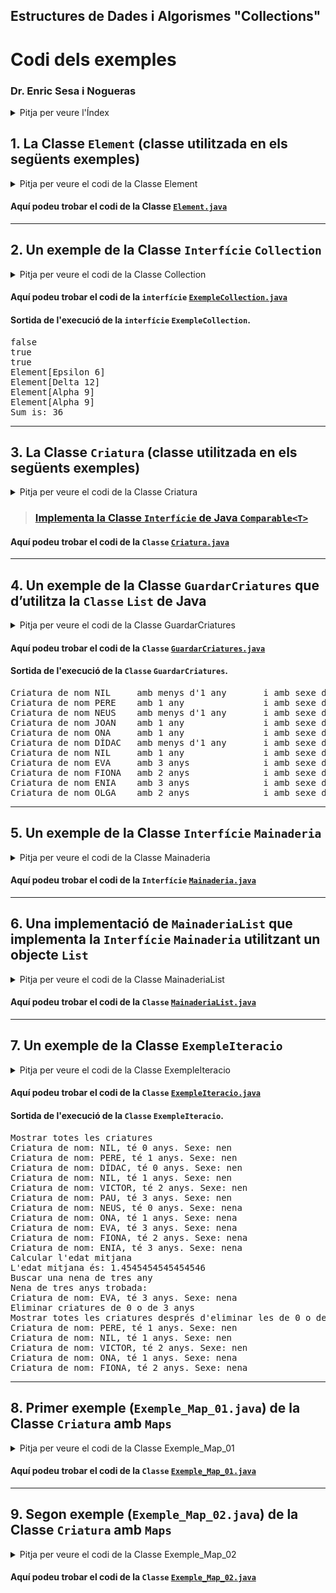 ## Estructures de Dades i Algorismes "Collections"

# Codi dels exemples

### Dr. Enric Sesa i Nogueras

<details><summary>Pitja per veure l'Índex</summary>

> ## Índex
> 
> **1.** [Implementació de la **Classe** **`Element`**](#1-la-classe-element-classe-utilitzada-en-els-següents-exemples)
> 
> **2.** [Exemple de la **Classe** **`Interfície`** **`Collection`**](#2-un-exemple-de-la-classe-interfície-collection)
> 
> **3.** [Implementació de la **Classe** **`Criatura`**](#3-la-classe-criatura-classe-utilitzada-en-els-següents-exemples)
> 
> **4.** [Exemple de la **Classe** **`GuardarCriatures`**](#4-un-exemple-de-la-classe-guardarcriatures-que-dutilitza-la-classe-list-de-java)
>
> **5.** [Exemple de la **Classe** **`Interfície`** **`Mainaderia`**](#5-un-exemple-de-la-classe-interfície-mainaderia)
>
> **6.** [Implementació de **`MainaderiaList`**](#6-una-implementació-de-mainaderialist-que-implementa-la-interfície-mainaderia-utilitzant-un-objecte-list)
>
> **7.** [Exemple de la **Classe** **`ExempleIteracio`**](#7-un-exemple-de-la-classe-exempleiteracio)
>
>
> **8.** [Primer exemple de la **Classe** **`Criatura`** amb **`Maps`**](#8-primer-exemple-exemple_map_01java-de-la-classe-criatura-amb-maps)
>
>
> **9.** [Segon exemple de la **Classe** **`Criatura`** amb **`Maps`**](#9-segon-exemple-exemple_map_02java-de-la-classe-criatura-amb-maps)
>
> <hr>
>
</details>


## **1.** La **Classe `Element`** (classe utilitzada en els següents exemples)

<details><summary>Pitja per veure el codi de la Classe Element</summary>

```java
public class Element {
    // Atributs
    private String nom;
    private int valor;
    
    // Constructor
    public Element (String nomRebut, int valorRebut) {
        this.nom = nomRebut;
        this.valor = valorRebut;
    }
    
    // Setters & Getters
    public String getNom() {
        return this.nom;
    }

    public int getValor() {
        return this.valor;
    }
    
    public void setValor(int nouValor) {
        this.valor = nouValor;
    }
    
    // equality (overriding of superclass equals)
    public boolean equals(Object objecte) {
        Element unAltreObjecte;
        try {
            unAltreObjecte = (Element) objecte;
            return this.nom.equals(unAltreObjecte.nom);
        } catch(Exception e) {
            return false;
        }
    }

    // toString (overriding of superclass toString)
    public String toString () {
        return "Element[" + nom + " " + valor + "]";
    }

    // hashCode (overriding of superclass hashCode)
    public int hashCode() {
            return this.nom.hashCode();
    }
}
```
<hr>
</details>

#### Aquí podeu trobar el codi de la **Classe** [**`Element.java`**](./files/Element.java)

<hr>

## **2.** Un exemple de la **Classe** **`Interfície`** **`Collection`**

<details><summary>Pitja per veure el codi de la Classe Collection</summary>

```java
import java.util.ArrayList;
import java.util.Collection;
import java.util.LinkedList;
import java.util.Vector;

public class ExempleCollection {
    public static void main (String [] args) {
        Collection total, subOne, subTwo;

        Element [] some = {
                new Element ("Epsilon", 6),
                new Element ("Delta", 20),
                new Element ("Alpha", 12)
        };
    // ArrayList, LinkedList and Vector
    // are classes that implement Collection
        total = new ArrayList();
        subOne = new LinkedList();
        subTwo = new Vector();
    // Use add to add elements one by one
        subOne.add(new Element("Alpha", 4));
        subOne.add(new Element("Beta", 3));
        subOne.add(new Element("Gamma", 8));
        subOne.add(new Element("Delta", 3));
        subOne.add(new Element("Alpha", 5));
    // use add to add elements one by one
        for (int i=0; i<some.length; i++) {
            subTwo.add(some[i]);
        }

    // use addAll to add elements all at once
        total.addAll(subOne);
        total.addAll(subTwo);

    // contains and containsAll are based on equals
        System.out.println(subOne.contains(some[0]));
        System.out.println(subOne.contains(some[1]));
        System.out.println(subOne.contains(some[2]));
    
    // remove and removeAll are based on equals
        subOne.remove(some[1]);
        total.removeAll(subTwo);
    
    // toArray provides the contents in an array
        Object [] contents = total.toArray();
        for (int i=0; i<contents.length; i++) {
            System.out.println(contents[i]);
        }

    // Remember: REFERENCES EVERYWHERE
        some[1].setValor(12);
        some[2].setValor(some[0].getValor()+3);
    
    // Remember: REFERENCES EVERYWHERE
        subTwo.add(some[2]);
        contents = subTwo.toArray();
        int sum = 0;
        for (int i = 0; i < contents.length; i++) {
            System.out.println(contents[i]);
            sum += ((Element)contents[i]).getValor();
        }
        System.out.println("Sum is: "+sum);
    }
}
```
</details>

#### Aquí podeu trobar el codi de la **`interfície`** [**`ExempleCollection.java`**](./files/ExempleCollection.java)

#### Sortida de l'execució de la **`interfície`** **`ExempleCollection`**. 

<pre>
false
true
true
Element[Epsilon 6]
Element[Delta 12]
Element[Alpha 9]
Element[Alpha 9]
Sum is: 36
</pre>

<hr>

## **3.** La **Classe** **`Criatura`** (classe utilitzada en els següents exemples)

<details><summary>Pitja per veure el codi de la Classe Criatura</summary>

```java
public class Criatura implements Comparable {
// Constants
    public static final int NEN = 10;
    public static final int NENA = 20;

    public static final int MIN_EDAT = 0;
    public static final int MAX_EDAT = 3;

    // Atributs
    private String nom;
    private int edat;
    private int sexe;

    // Constructors
    public Criatura(String nom, int edat, int sexe) {
        if (edat < MIN_EDAT || edat > MAX_EDAT)
            throw new IllegalArgumentException("edat no vàlida: " + edat);
        if (sexe != NEN && sexe != NENA)
            throw new IllegalArgumentException("sexe no vàlid: " + sexe);
        this.nom = nom;
        this.edat = edat;
        this.sexe = sexe;
    }

    // Setters & Getters
    public String getNom() {
        return this.nom;
    }

    public int getEdat() {
        return this.edat;
    }

    public int getSexe() {
        return this.sexe;
    }

    // Redefinició del mètode toString heretat d'Object
    public String toString() {
        String resultat;
        // resultat = "Criatura de nom: " + nom
        // + " té " + edat + " anys. ";
        resultat = "Criatura de nom " + nom
           + "\tamb " + ((edat<=1) ? ((edat==0) ? "menys d'1 any" : edat + " any\t") : edat + " anys\t");
        // if (sexe == NEN)
        //     resultat += "Sexe: nen";
        // else
        //     resultat += "Sexe: nena";
        resultat += "\ti amb sexe de " + ((sexe == NEN) ? "nen." : "nena.");
        return resultat;
    }

    // Implementació de la interfície Comparable
    public int compareTo(Object objecte) {
        // comparació basada en l'ordre lexicogràfic sense distingir
        // majúscules de minúscules.
        Criatura unaAltraCriatura = (Criatura) objecte;
        return this.nom.compareToIgnoreCase(unaAltraCriatura.nom);
    }
    
    // Redefinició del mètode equals heretat d'object.
    public boolean equals(Object objecte) {
    // redefinició compatible amb compareTo
        try {
            return (this.compareTo(objecte) == 0);
        } catch(ClassCastException excepcio) {
            return false;
        }
    }
}
```
</details>

> ### [Implementa la **Classe** **`Interfície`** de **Java** **`Comparable<T>`**](https://docs.oracle.com/javase/8/docs/api/java/lang/Comparable.html)

#### Aquí podeu trobar el codi de la **`Classe`** [**`Criatura.java`**](./files/Criatura.java)

<hr>

## **4.** Un exemple de la **Classe** **`GuardarCriatures`** que d’utilitza la **`Classe`** **`List`** de **Java**

<details><summary>Pitja per veure el codi de la Classe GuardarCriatures</summary>

```java
import java.util.LinkedList;
import java.util.List;

public class GuardarCriatures {
    public static void main (String [] args) {
        Criatura [] vectorCriatures = {
            new Criatura("NIL",0,Criatura.NEN),
            new Criatura("PERE",1, Criatura.NEN),
            new Criatura("NEUS",0, Criatura.NENA),
            new Criatura("ONA",1, Criatura.NENA),
            new Criatura("DÍDAC",0, Criatura.NEN),
            new Criatura("NIL",1, Criatura.NEN),
            new Criatura("EVA",3, Criatura.NENA),
            new Criatura("FIONA",2, Criatura.NENA),
            new Criatura("ENIA",3, Criatura.NENA)
        };

        List llarDInfants;
        llarDInfants = new LinkedList();
        
        // List té tots els mètode de Collection
        // per exemple el metode add(Object o)
        for (int i=0; i<vectorCriatures.length; i++) {
            llarDInfants.add(vectorCriatures[i]);
        }
        
        // add(Object o) afegeix al final de la llista
        llarDInfants.add(new Criatura("OLGA", 2, Criatura.NENA));
        
        //---------------
        
        // add(Object o, int i) afegeix a la posició i-èssima
        // desplaçant elements cap a índexs superiors si cal
        
        llarDInfants.add(3, new Criatura("JOAN", 1, Criatura.NEN));
        // Les llistes són accessibles per posició, quasi bé
        // con si fossin taules (arrays) però usant get
        for (int i=0; i<llarDInfants.size(); i++) {
            System.out.println(llarDInfants.get(i));
        }
        // les llistes permeten de canviar el contingut d'una posició
        llarDInfants.set(8, new Criatura("ELISA", 3, Criatura.NENA));
        llarDInfants.set(2, llarDInfants.get(7));
        // les llistes permeten de fer cerques basades en EQUALS
        int primerNil, darrerNil;
        Criatura target = new Criatura("nil", 3, Criatura.NEN);
        primerNil = llarDInfants.indexOf(target);
        darrerNil = llarDInfants.lastIndexOf(target);
    }
}
```
</details>

#### Aquí podeu trobar el codi de la **`Classe`** [**`GuardarCriatures.java`**](./files/GuardarCriatures.java)

#### Sortida de l'execució de la **`Classe`** **`GuardarCriatures`**. 

<pre>
Criatura de nom NIL     amb menys d'1 any       i amb sexe de nen.
Criatura de nom PERE    amb 1 any               i amb sexe de nen.
Criatura de nom NEUS    amb menys d'1 any       i amb sexe de nena.
Criatura de nom JOAN    amb 1 any               i amb sexe de nen.
Criatura de nom ONA     amb 1 any               i amb sexe de nena.
Criatura de nom DÍDAC   amb menys d'1 any       i amb sexe de nen.
Criatura de nom NIL     amb 1 any               i amb sexe de nen.
Criatura de nom EVA     amb 3 anys              i amb sexe de nena.
Criatura de nom FIONA   amb 2 anys              i amb sexe de nena.
Criatura de nom ENIA    amb 3 anys              i amb sexe de nena.
Criatura de nom OLGA    amb 2 anys              i amb sexe de nena.
</pre>

<hr>

## **5.** Un exemple de la **Classe** **`Interfície`** **`Mainaderia`**

<details><summary>Pitja per veure el codi de la Classe Mainaderia</summary>

```java
public interface Mainaderia {

    // Afegeix una criatura.
    // Excepció si ja hi ha una criatura igual
    public void matricular (Criatura criaturaAMatricular) throws IllegalArgumentException;
    
    // Desmatricula la criatura de nom donat.
    // Retorna la criatura que es desmatricula.
    // Si no n'hi ha cap amb aquell nom retorna null
    public Criatura desMatricular(String nomDeLaCriaturaADesmatricular);

    // Retorna la criatura que té el nom especificat.
    // Retorna null si no n'hi ha cap
    public Criatura buscar(String nom);
    
    // Retorna el nombre de criatures matriculades
    public int numCriatures();

    // Retorna el nombre de criatures del sexe especificat com a paràmetre
    public int quantsSexe (int sexe);

    // Retorna la i-èssima criatura.
    // Excepció si el paràmetre està fora dels límits actuals
    public Criatura get(int i) throws IndexOutOfBoundsException;
    
}
```
</details>

#### Aquí podeu trobar el codi de la **`Interfície`** [**`Mainaderia.java`**](./files/Mainaderia.java)

<hr>

## **6.** Una implementació de **`MainaderiaList`** que implementa la **`Interfície`** **`Mainaderia`** utilitzant un objecte **`List`**

<details><summary>Pitja per veure el codi de la Classe MainaderiaList</summary>

```java
import java.util.*;

public class MainaderiaList implements Mainaderia {
    // Atributs
    // Referencia a objecte de la classe List on "guardarem" les criatures...
    private List contingut;

    //Constructor
    public MainaderiaList() {
        // Crear la llista. Inicialment serà buida, clar...
        this.contingut = new ArrayList();
    }

    // Mètodes
    // Afegeix una criatura. Excepció si ja hi ha una criatura igual
    public void matricular(Criatura criaturaRebuda) throws IllegalArgumentException {
        if (this.contingut.contains(criaturaRebuda))
            throw new IllegalArgumentException("matricular: criatura repetida");
        contingut.add(criaturaRebuda);
    }

    // Desmatricula la criatura de nom donat.
    // Retorna la criatura que es desmatricula.
    // Si no n'hi ha cap amb aquell nom retorna null
    public Criatura desMatricular(String nom) {
        Criatura target = new Criatura(nom, Criatura.MIN_EDAT, Criatura.NEN);
        int index = contingut.indexOf(target);
        if (index == -1) {
            return null;
        } else {
            return (Criatura) contingut.remove(index);
        }
    }

    // Retorna la criatura que té el nom especificat.
    // Retorna null si no n'hi ha cap
    public Criatura buscar(String nom) {
        Criatura target = new Criatura(nom, Criatura.MIN_EDAT, Criatura.NEN);
        int index = contingut.indexOf(target);
        if (index == -1) {
            return null;
        } else {
            return (Criatura) contingut.get(index);
        }
    }

    // Retorna el nombre de criatures matriculades
    public int numCriatures() {
        return contingut.size();
    }

    // Retorna el número de criatures del sexe especificat com a paràmetre
    public int quantsSexe(int sexe) {
       Criatura criaturaActual;
       int quants = 0;
       // Iterem sobre el contingut, però sense fer us de l'iterador
       // És una mala solució -> Sempre és millor fer ús de l'iterador!
       for (int i = 0; i < contingut.size(); i++) {
           criaturaActual = (Criatura) contingut.get(i);
           if (criaturaActual.getSexe() == sexe)
               quants++;
       }
       return quants;
    }

    // Retorna la i-èssima criatura.
    // Excepció si el paràmetre està fora dels límits actuals
    public Criatura get(int i) throws IndexOutOfBoundsException {
        return (Criatura) contingut.get(i);
        // NOTA: get ja llença IndexOutOfBoundsException si el paràmetre està
        // fora de limits
    }
}
```
</details>


#### Aquí podeu trobar el codi de la **`Classe`** [**`MainaderiaList.java`**](./files/MainaderiaList.java)

<hr>

## **7.** Un exemple de la **Classe** **`ExempleIteracio`**

<details><summary>Pitja per veure el codi de la Classe ExempleIteracio</summary>


```java
import java.util.Iterator;
import java.util.LinkedList;
import java.util.List;
public class ExempleIteracio {
   public static void main (String [] args ) {
      List nens = new LinkedList();
      List nenes = new LinkedList();
      List llarInfants = new LinkedList();
      Iterator it;
      Object membre;
      Criatura criatura = null;
      nens.add(new Criatura("NIL",0,Criatura.NEN));
      nens.add(new Criatura("PERE",1, Criatura.NEN));
      nens.add(new Criatura("DÍDAC",0, Criatura.NEN));
      nens.add(new Criatura("NIL",1, Criatura.NEN));
      nens.add(new Criatura("VICTOR", 2, Criatura.NEN));
      nens.add(new Criatura("PAU", 3, Criatura.NEN));
      nenes.add(new Criatura("NEUS",0, Criatura.NENA));
      nenes.add(new Criatura("ONA",1, Criatura.NENA));
      nenes.add(new Criatura("EVA",3, Criatura.NENA));
      nenes.add(new Criatura("FIONA",2, Criatura.NENA));
      nenes.add(new Criatura("ENIA",3, Criatura.NENA));
      llarInfants.addAll(nens);
      llarInfants.addAll(nenes);
//-----------------------------------------------------
      System.out.println("Mostrar totes les criatures");
      it = llarInfants.iterator();
      while (it.hasNext()) {
         membre = it.next();
         System.out.println(membre);
      }
// --------------------------------------
// calcular edat mitjana
      System.out.println("Calcular l'edat mitjana");
      double sumaEdats = 0;
      double edatMitjana;
      it = llarInfants.iterator();
      while (it.hasNext()) {
         membre = it.next(); // membre ha estat declarat Object
         criatura = (Criatura) membre;
         sumaEdats += criatura.getEdat();
      }
      edatMitjana = sumaEdats/llarInfants.size();
      System.out.println("L'edat mitjana és: " + edatMitjana);
// -----------------------------------
// buscar una nena de tres anys
      System.out.println("Buscar una nena de tres any");
      boolean trobada = false;
      it = llarInfants.iterator();
      while (it.hasNext() && !trobada) {
         criatura = (Criatura)it.next();
         if (criatura.getSexe()==Criatura.NENA && criatura.getEdat()==3)
            trobada = true;
      }
      if (trobada) {
         System.out.println("Nena de tres anys trobada: ");
         System.out.println(criatura);
      }
      else {
         System.out.println("La cerca no ha tingut èxit");
      }
//-------------------------------------
// Eliminar critatures de 0 o de 3 anys
      System.out.println("Eliminar criatures de 0 o de 3 anys");
      it = llarInfants.iterator();
      while (it.hasNext()) {
         criatura = (Criatura)it.next();
         if (criatura.getEdat()==0 || criatura.getEdat()==3) {
            // llarInfants.remove(criatura); // incorrecte!!!
            it.remove(); // OK. Elimina el darrer element
            // proporcionat per next
         }
      }
//--------------------------------------
      System.out.println("Mostrar totes les criatures després d'eliminar les de 0 o de 3 anys");
      it = llarInfants.iterator();
      while (it.hasNext()) {
         membre = it.next();
         System.out.println(membre);
      }
   }
}
```

</details>


#### Aquí podeu trobar el codi de la **`Classe`** [**`ExempleIteracio.java`**](./files/ExempleIteracio.java)

#### Sortida de l'execució de la **`Classe`** **`ExempleIteracio`**. 

<pre>
Mostrar totes les criatures
Criatura de nom: NIL, té 0 anys. Sexe: nen
Criatura de nom: PERE, té 1 anys. Sexe: nen
Criatura de nom: DÍDAC, té 0 anys. Sexe: nen
Criatura de nom: NIL, té 1 anys. Sexe: nen
Criatura de nom: VICTOR, té 2 anys. Sexe: nen
Criatura de nom: PAU, té 3 anys. Sexe: nen
Criatura de nom: NEUS, té 0 anys. Sexe: nena
Criatura de nom: ONA, té 1 anys. Sexe: nena
Criatura de nom: EVA, té 3 anys. Sexe: nena
Criatura de nom: FIONA, té 2 anys. Sexe: nena
Criatura de nom: ENIA, té 3 anys. Sexe: nena
Calcular l'edat mitjana
L'edat mitjana és: 1.4545454545454546
Buscar una nena de tres any
Nena de tres anys trobada: 
Criatura de nom: EVA, té 3 anys. Sexe: nena
Eliminar criatures de 0 o de 3 anys
Mostrar totes les criatures després d'eliminar les de 0 o de 3 anys
Criatura de nom: PERE, té 1 anys. Sexe: nen
Criatura de nom: NIL, té 1 anys. Sexe: nen
Criatura de nom: VICTOR, té 2 anys. Sexe: nen
Criatura de nom: ONA, té 1 anys. Sexe: nena
Criatura de nom: FIONA, té 2 anys. Sexe: nena
</pre>

<hr>

## **8.** Primer exemple (**`Exemple_Map_01.java`**) de la **Classe** **`Criatura`** amb **`Maps`**

<details><summary>Pitja per veure el codi de la Classe Exemple_Map_01</summary>

```java
import java.util.*;
public class Exemple_Map_01 {
    public static void main(String[] args) {
        Criatura[] poblacio = {
                new Criatura("NIL", 0, Criatura.NEN),
                new Criatura("PERE", 1, Criatura.NEN),
                new Criatura("NEUS", 0, Criatura.NENA),
                new Criatura("ONA", 1, Criatura.NENA),
                new Criatura("DÍDAC", 0, Criatura.NEN),
                new Criatura("NÚRIA", 1, Criatura.NEN),
                new Criatura("EVA", 3, Criatura.NENA),
                new Criatura("FIONA", 2, Criatura.NENA),
                new Criatura("ENIA", 3, Criatura.NENA)
        };

        // Map per aparellar cada criatura amb el nom del seu pediatra
        Map<Criatura, String> serveiPediatria;
        String nomPediatra;
        serveiPediatria = new HashMap<Criatura, String>();
        
        // Els tres primers amb el Dr. Abelardo
        for (int i = 0; i < 3; i++) {
            serveiPediatria.put(poblacio[i], "Abelardo");
        }

        // Els tres següents amb la Dra. Banach
        for (int i = 3; i < 6; i++) {
            serveiPediatria.put(poblacio[i], "Banach");
        }

        // I tota la resta amb la Dra. Canyet
        for (int i = 6; i < poblacio.length; i++) {
            serveiPediatria.put(poblacio[i], "Canyet");
        }

        // Ara podem consultar qui es el pediatra de cada criatura:
        System.out.println();
        for (Criatura c : poblacio) {
            nomPediatra = serveiPediatria.get(c);
            System.out.println("El/la pediatra de la critura");
            System.out.println(" " + c);
            System.out.println(" és el/la Dr./Dra. " + nomPediatra);
        }

        // Map també ens permet recuperar el conjunt de claus
        // en aquest cas les claus són les criatures
        Set<Criatura> criaturesAteses;
            criaturesAteses = serveiPediatria.keySet();
            System.out.println("\n Les criatures ateses pel servei són:");
            for (Criatura criaturaActual : criaturesAteses)
                System.out.println(" "+criaturaActual);

        // Map ens permet recuperar la col·lecció de valors associats
        // a les claus (en aquest exemple els valors són els pediatres
        // -Strings-)
        Collection<String> pediatres;
        pediatres = serveiPediatria.values();
        System.out.println("\n Els/les pediatres del servei són:");
        for (String ped : pediatres)
            System.out.println(" "+ped);
    }
}
```
</details>

#### Aquí podeu trobar el codi de la **`Classe`** [**`Exemple_Map_01.java`**](./files/Exemple_Map_01.java)

<hr>

## **9.** Segon exemple (**`Exemple_Map_02.java`**) de la **Classe** **`Criatura`** amb **`Maps`**

<details><summary>Pitja per veure el codi de la Classe Exemple_Map_02</summary>

```java
import java.util.*;
public class Exemple_Map_02 {
    public static void main (String [] args) {
        Criatura [] poblacio = {
                new Criatura("NIL",0,Criatura.NEN),
                new Criatura("PERE",1, Criatura.NEN),
                new Criatura("NEUS",0, Criatura.NENA),
                new Criatura("ONA",1, Criatura.NENA),
                new Criatura("DÍDAC",0, Criatura.NEN),
                new Criatura("NÚRIA",1, Criatura.NEN),
                new Criatura("EVA",3, Criatura.NENA),
                new Criatura("FIONA",2, Criatura.NENA),
                new Criatura("ENIA",3, Criatura.NENA)
        };
        // Map per aparellar cada criatura amb el nom del seu pediatra
        Map<Criatura,String> serveiPediatria;
        String nomPediatra;
        serveiPediatria = new HashMap<Criatura, String>();
        //els tres primers amb el Dr. Abelardo
        for (int i=0; i<3; i++) {
            serveiPediatria.put(poblacio[i], "Abelardo");  }
        //els tres següents amb la Dra. Banach
        for (int i=3; i<6; i++) {
            serveiPediatria.put(poblacio[i], "Banach");  }
        //i tota la resta amb la Dra. Canyet
        for (int i=6; i<poblacio.length; i++) {
            serveiPediatria.put(poblacio[i], "Canyet");  }
        // Ara podem consultar qui es el pedriatra de cada criatura:
        System.out.println();
        for (Criatura c: poblacio) {
            nomPediatra = serveiPediatria.get(c);
            System.out.println("El/la pediatra de la critura");  System.out.println(" "+c);
            System.out.println(" és el/la Dr./Dra. "+ nomPediatra);
        }
        // Map també ens permet recuperar el conjunt de claus
        // (en aquest cas les claus són les criatures)
        Set<Criatura> criaturesAteses;
        criaturesAteses = serveiPediatria.keySet();
        System.out.println("\n Les criatures ateses pel servei són:");
        for (Criatura c : criaturesAteses)
            System.out.println(" "+c);

        // Map ens permet recuperar la col·lecció de valors associats
        // a les claus (en aquest exemple els valors són els pediatres
        // -Strings-)
        Collection<String> pediatres;
        pediatres = serveiPediatria.values();
        System.out.println("\n Els/les pediatres del servei són:");
        for (String ped : pediatres)
            System.out.println(" "+ped);

    }
}

```
</details>

#### Aquí podeu trobar el codi de la **`Classe`** [**`Exemple_Map_02.java`**](./files/Exemple_Map_02.java)
